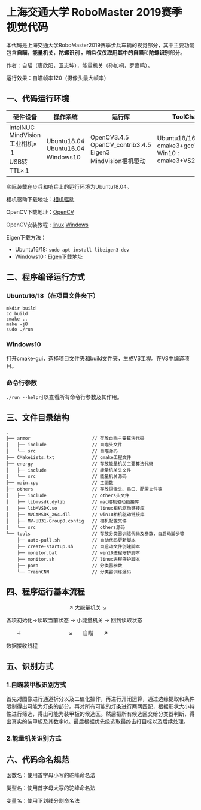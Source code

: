 # 上海交通大学 RoboMaster 2019赛季 视觉代码
本代码是上海交通大学RoboMaster2019赛季步兵车辆的视觉部分，其中主要功能包含**自瞄**，**能量机关**，**陀螺识别 **。哨兵仅仅取用其中的**自瞄**和**陀螺识别**部分。

作者：自瞄（唐欣阳，卫志坤），能量机关（孙加桐，罗嘉鸣）。

运行效果：自瞄帧率120（摄像头最大帧率）

## 一、代码运行环境

| 硬件设备                                             | 操作系统                                     | 运行库                                                       | ToolChain                                                  |
| ---------------------------------------------------- | -------------------------------------------- | ------------------------------------------------------------ | ---------------------------------------------------------- |
| IntelNUC<br />MindVision工业相机×１<br />USB转TTL×１ | Ubuntu18.04<br />Ubuntu16.04<br />Ｗindows10 | OpenCV3.4.5<br />OpenCV_contrib3.4.5<br />Eigen3<br />MindVision相机驱动 | Ubuntu18/16 : cmake3+gcc7+g++7 <br />Win10 : cmake3+VS2019 |

实际装载在步兵和哨兵上的运行环境为Ubuntu18.04。  

相机驱动下载地址：[相机驱动](https://www.mindvision.com.cn)

OpenCV下载地址：[OpenCV](https://github.com/opencv)

OpenCV安装教程 : [linux](https://docs.opencv.org/3.4.5/d7/d9f/tutorial_linux_install.html)  [Windows](https://docs.opencv.org/3.4.5/d3/d52/tutorial_windows_install.html)

Eigen下载方法：
* Ubuntu16/18: ```sudo apt install libeigen3-dev```
* Windows10 : [Eigen下载地址](http://eigen.tuxfamily.org/)

## 二、程序编译运行方式
### Ubuntu16/18（在项目文件夹下）
```shell
mkdir build
cd build
cmake ..
make -j8
sudo ./run
```

### Windows10
打开cmake-gui，选择项目文件夹和build文件夹，生成VS工程。在VS中编译项目。
### 命令行参数
```./run --help```可以查看所有命令行参数及其作用。

## 三、文件目录结构
```
.
├── armor                       // 存放自瞄主要算法代码
│   ├── include                 // 自瞄头文件
│   └── src                     // 自瞄源码
├── CMakeLists.txt              // cmake工程文件
├── energy                      // 存放能量机关主要算法代码
│   ├── include                 // 能量机关头文件
│   └── src                     // 能量机关源码
├── main.cpp                    // 主函数
├── others                      // 存放摄像头、串口、配置文件等
│   ├── include                 // others头文件
│   ├── libmvsdk.dylib          // mac相机驱动链接库
│   ├── libMVSDK.so             // linux相机驱动链接库
│   ├── MVCAMSDK_X64.dll        // win10相机驱动链接库
│   ├── MV-UB31-Group0.config   // 相机配置文件
│   └── src                     // others源码
└── tools                       // 存放分类器训练代码及参数，自启动脚步等
    ├── auto-pull.sh            // 自动代码更新脚本
    ├── create-startup.sh       // 自启动文件创建脚本
    ├── monitor.bat             // win10进程守护脚本
    ├── monitor.sh              // linux进程守护脚本
    ├── para                    // 分类器参数
    └── TrainCNN                // 分类器训练源码
```
## 四、程序运行基本流程

　　　　　　　　　　　　↗  大能量机关 ↘

各项初始化→读取当前状态  → 小能量机关  → 回到读取状态

　　↓　　　　　　　　　↘　　自瞄　　↗

数据接收线程

## 五、识别方式

### 1.自瞄装甲板识别方式

​    首先对图像进行通道拆分以及二值化操作，再进行开闭运算，通过边缘提取和条件限制得出可能为灯条的部分。再对所有可能的灯条进行两两匹配，根据形状大小特性进行筛选，得出可能为装甲板的候选区。然后把所有候选区交给分类器判断，得出真实的装甲板及其数字id。最后根据优先级选取最终击打目标以及后续处理。

### 2.能量机关识别方式



## 六、代码命名规范

函数名：使用首字母小写的驼峰命名法

类型名：使用首字母大写的驼峰命名法

变量名：使用下划线分割命名法

